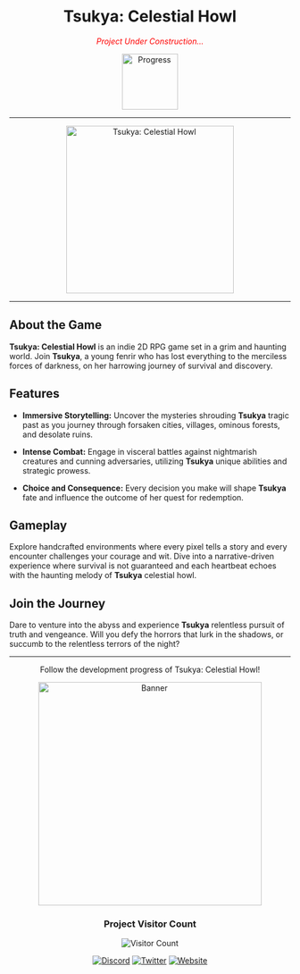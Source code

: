 <h1 align="center">Tsukya: Celestial Howl</h1>

<p align="center">
  <i style="color:red;"> Project Under Construction...</i>
</p>

<p align="center">
  <img src="https://geps.dev/progress/17" alt="Progress" width="100">
</p>

---

<p align="center">
  <img src="https://i.postimg.cc/WzZbD6Hj/Comfy-UI-temp-jomge-00006.png" alt="Tsukya: Celestial Howl" width="300">
</p>

---

## About the Game

**Tsukya: Celestial Howl** is an indie 2D RPG game set in a grim and haunting world. Join **Tsukya**, a young fenrir who has lost everything to the merciless forces of darkness, on her harrowing journey of survival and discovery.

## Features

- **Immersive Storytelling:** Uncover the mysteries shrouding **Tsukya** tragic past as you journey through forsaken cities, villages, ominous forests, and desolate ruins.
  
- **Intense Combat:** Engage in visceral battles against nightmarish creatures and cunning adversaries, utilizing **Tsukya** unique abilities and strategic prowess.
  
- **Choice and Consequence:** Every decision you make will shape **Tsukya** fate and influence the outcome of her quest for redemption.

## Gameplay

Explore handcrafted environments where every pixel tells a story and every encounter challenges your courage and wit. Dive into a narrative-driven experience where survival is not guaranteed and each heartbeat echoes with the haunting melody of **Tsukya** celestial howl.

## Join the Journey

Dare to venture into the abyss and experience **Tsukya** relentless pursuit of truth and vengeance. Will you defy the horrors that lurk in the shadows, or succumb to the relentless terrors of the night?

---

<p align="center">
  Follow the development progress of Tsukya: Celestial Howl!
</p>

<p align="center">
  <img src="https://i.postimg.cc/Zqv01drG/Comfy-UI-temp-eauqj-00022.png" alt="Banner" width="400">
</p>

<div align="center">
  <h3><b>Project Visitor Count</b></h3>
</div>

<p align="center">
  <img
    src="https://komarev.com/ghpvc/?username=Tsukya-Celestial-Howl&style=for-the-badge"
    alt="Visitor Count"
  />
</p>

<p align="center">
  <a href="discordlink"><img src="https://img.icons8.com/color/48/000000/discord.png" alt="Discord"></a>  <a href="twitterlink"><img src="https://img.icons8.com/color/48/000000/twitter.png" alt="Twitter"></a>  <a href="weblink"><img src="https://img.icons8.com/?size=50&id=63807&format=png&color=000000" alt="Website"></a>
</p>
